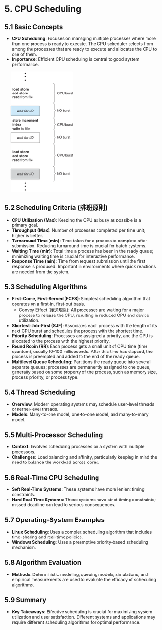 # 5. CPU Scheduling
## 5.1 Basic Concepts
- **CPU Scheduling**: Focuses on managing multiple processes where more than one process is ready to execute. The CPU scheduler selects from among the processes that are ready to execute and allocates the CPU to one of them.
- **Importance**: Efficient CPU scheduling is central to good system performance.

<img src="pic/5-1-1.png" alt="view" width="250" height="400">


## 5.2 Scheduling Criteria (排班原則)
- **CPU Utilization (Max)**: Keeping the CPU as busy as possible is a primary goal.
- **Throughput (Max)**: Number of processes completed per time unit; higher is better.
- **Turnaround Time (min)**: Time taken for a process to complete after submission. Reducing turnaround time is crucial for batch systems.
- **Waiting Time (min)**: Total time a process has been in the ready queue; minimizing waiting time is crucial for interactive performance.
- **Response Time (min)**: Time from request submission until the first response is produced. Important in environments where quick reactions are needed from the system.

## 5.3 Scheduling Algorithms
- **First-Come, First-Served (FCFS)**: Simplest scheduling algorithm that operates on a first-in, first-out basis.
    - Convoy Effect (護送現象): All processes are waiting for a major process to release the CPU, resulting in reduced CPU and device utilization.
- **Shortest-Job-First (SJF)**: Associates each process with the length of its next CPU burst and schedules the process with the shortest time.
- **Priority Scheduling**: Processes are assigned a priority, and the CPU is allocated to the process with the highest priority.
- **Round Robin (RR)**: Each process gets a small unit of CPU time (time quantum), usually 10-100 milliseconds. After this time has elapsed, the process is preempted and added to the end of the ready queue.
- **Multilevel Queue Scheduling**: Partitions the ready queue into several separate queues; processes are permanently assigned to one queue, generally based on some property of the process, such as memory size, process priority, or process type.

## 5.4 Thread Scheduling
- **Overview**: Modern operating systems may schedule user-level threads or kernel-level threads.
- **Models**: Many-to-one model, one-to-one model, and many-to-many model.

## 5.5 Multi-Processor Scheduling
- **Context**: Involves scheduling processes on a system with multiple processors.
- **Challenges**: Load balancing and affinity, particularly keeping in mind the need to balance the workload across cores.

## 5.6 Real-Time CPU Scheduling
- **Soft Real-Time Systems**: These systems have more lenient timing constraints.
- **Hard Real-Time Systems**: These systems have strict timing constraints; missed deadline can lead to serious consequences.

## 5.7 Operating-System Examples
- **Linux Scheduling**: Uses a complex scheduling algorithm that includes time-sharing and real-time policies.
- **Windows Scheduling**: Uses a preemptive priority-based scheduling mechanism.

## 5.8 Algorithm Evaluation
- **Methods**: Deterministic modeling, queuing models, simulations, and empirical measurements are used to evaluate the efficacy of scheduling algorithms.

## 5.9 Summary
- **Key Takeaways**: Effective scheduling is crucial for maximizing system utilization and user satisfaction. Different systems and applications may require different scheduling algorithms for optimal performance.
